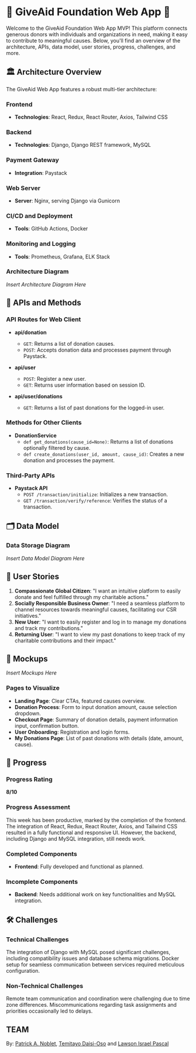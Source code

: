 # 🌟 GiveAid Foundation Web App 🌟

Welcome to the GiveAid Foundation Web App MVP! This platform connects generous donors with individuals and organizations in need, making it easy to contribute to meaningful causes. Below, you'll find an overview of the architecture, APIs, data model, user stories, progress, challenges, and more.

## 🏛️ Architecture Overview

The GiveAid Web App features a robust multi-tier architecture:

### Frontend
- **Technologies**: React, Redux, React Router, Axios, Tailwind CSS

### Backend
- **Technologies**: Django, Django REST framework, MySQL

### Payment Gateway
- **Integration**: Paystack

### Web Server
- **Server**: Nginx, serving Django via Gunicorn

### CI/CD and Deployment
- **Tools**: GitHub Actions, Docker

### Monitoring and Logging
- **Tools**: Prometheus, Grafana, ELK Stack

### Architecture Diagram
*Insert Architecture Diagram Here*

## 📡 APIs and Methods

### API Routes for Web Client

- **api/donation**
  - `GET`: Returns a list of donation causes.
  - `POST`: Accepts donation data and processes payment through Paystack.

- **api/user**
  - `POST`: Register a new user.
  - `GET`: Returns user information based on session ID.

- **api/user/donations**
  - `GET`: Returns a list of past donations for the logged-in user.

### Methods for Other Clients

- **DonationService**
  - `def get_donations(cause_id=None)`: Returns a list of donations optionally filtered by cause.
  - `def create_donations(user_id, amount, cause_id)`: Creates a new donation and processes the payment.

### Third-Party APIs

- **Paystack API**
  - `POST /transaction/initialize`: Initializes a new transaction.
  - `GET /transaction/verify/reference`: Verifies the status of a transaction.

## 🗂️ Data Model

### Data Storage Diagram
*Insert Data Model Diagram Here*

## 🎯 User Stories

1. **Compassionate Global Citizen**: "I want an intuitive platform to easily donate and feel fulfilled through my charitable actions."
2. **Socially Responsible Business Owner**: "I need a seamless platform to channel resources towards meaningful causes, facilitating our CSR initiatives."
3. **New User**: "I want to easily register and log in to manage my donations and track my contributions."
4. **Returning User**: "I want to view my past donations to keep track of my charitable contributions and their impact."

## 🎨 Mockups
*Insert Mockups Here*

### Pages to Visualize

- **Landing Page**: Clear CTAs, featured causes overview.
- **Donation Process**: Form to input donation amount, cause selection dropdown.
- **Checkout Page**: Summary of donation details, payment information input, confirmation button.
- **User Onboarding**: Registration and login forms.
- **My Donations Page**: List of past donations with details (date, amount, cause).

## 🚀 Progress

### Progress Rating
**8/10**

### Progress Assessment
This week has been productive, marked by the completion of the frontend. The integration of React, Redux, React Router, Axios, and Tailwind CSS resulted in a fully functional and responsive UI. However, the backend, including Django and MySQL integration, still needs work.

### Completed Components
- **Frontend**: Fully developed and functional as planned.

### Incomplete Components
- **Backend**: Needs additional work on key functionalities and MySQL integration.

## 🛠️ Challenges

### Technical Challenges
The integration of Django with MySQL posed significant challenges, including compatibility issues and database schema migrations. Docker setup for seamless communication between services required meticulous configuration.

### Non-Technical Challenges
Remote team communication and coordination were challenging due to time zone differences. Miscommunications regarding task assignments and priorities occasionally led to delays.

## TEAM
By: [Patrick A. Noblet](https://github.com/thenoblet/), [Temitayo Daisi-Oso](https://github.com/theAstralProgrammer0) and [Lawson Israel Pascal](https://github.com/lawsonlawson)
